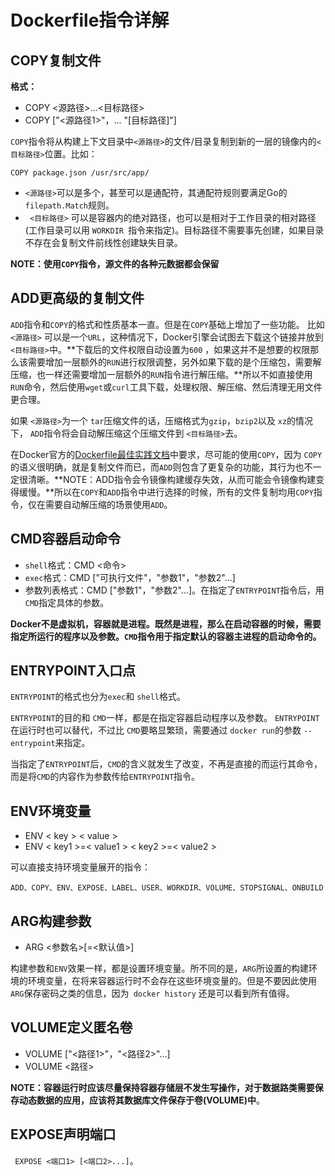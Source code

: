 # Dockerfile指令详解

## COPY复制文件
**格式：**
- COPY <源路径>...<目标路径>
- COPY ["<源路径1>"，... "[目标路径]"]

```COPY```指令将从构建上下文目录中``` <源路径> ```的文件/目录复制到新的一层的镜像内的``` <目标路径> ```位置。比如：
```
COPY package.json /usr/src/app/
```
- ``` <源路径> ```可以是多个，甚至可以是通配符，其通配符规则要满足Go的```filepath.Match```规则。
- ``` <目标路径>``` 可以是容器内的绝对路径，也可以是相对于工作目录的相对路径(工作目录可以用 ```WORKDIR ```指令来指定)。目标路径不需要事先创建，如果目录不存在会复制文件前线性创建缺失目录。

**NOTE：使用```COPY```指令，源文件的各种元数据都会保留**

## ADD更高级的复制文件
``` ADD ```指令和``` COPY ```的格式和性质基本一直。但是在```COPY```基础上增加了一些功能。
比如``` <源路径> ``` 可以是一个``` URL ```，这种情况下，Docker引擎会试图去下载这个链接并放到 ``` <目标路径> ```中。**下载后的文件权限自动设置为``` 600 ``` ，如果这并不是想要的权限那么该需要增加一层额外的``` RUN ```进行权限调整，另外如果下载的是个压缩包，需要解压缩，也一样还需要增加一层额外的``` RUN ```指令进行解压缩。**所以不如直接使用``` RUN ```命令，然后使用``` wget ```或``` curl ```工具下载，处理权限、解压缩、然后清理无用文件更合理。

如果 ``` <源路径> ```为一个 ``` tar ```压缩文件的话，压缩格式为``` gzip ```，``` bzip2 ```以及 ``` xz ```的情况下， ``` ADD ```指令将会自动解压缩这个压缩文件到 ``` <目标路径> ```去。

在Docker官方的[Dockerfile最佳实践文档](https://docs.docker.com/develop/develop-images/dockerfile_best-practices/#use-a-dockerignore-file)中要求，尽可能的使用``` COPY ```，因为 ``` COPY ```的语义很明确，就是复制文件而已，而``` ADD ```则包含了更复杂的功能，其行为也不一定很清晰。**NOTE：ADD指令会令镜像构建缓存失效，从而可能会令镜像构建变得缓慢。**所以在```COPY```和```ADD```指令中进行选择的时候，所有的文件复制均用```COPY```指令，仅在需要自动解压缩的场景使用```ADD```。

## CMD容器启动命令
- ```shell```格式：CMD <命令>
- ``` exec ```格式：CMD ["可执行文件"，"参数1"，"参数2"...]
- 参数列表格式：CMD ["参数1"，"参数2"...]。在指定了``` ENTRYPOINT ```指令后，用``` CMD ```指定具体的参数。

**Docker不是虚拟机，容器就是进程。既然是进程，那么在启动容器的时候，需要指定所运行的程序以及参数。``` CMD ```指令用于指定默认的容器主进程的启动命令的。**

## ENTRYPOINT入口点
``` ENTRYPOINT ```的格式也分为``` exec ```和 ``` shell ```格式。

``` ENTRYPOINT ```的目的和 ``` CMD ```一样，都是在指定容器启动程序以及参数。 ``` ENTRYPOINT ```在运行时也可以替代，不过比 ``` CMD ```要略显繁琐，需要通过 ``` docker run ```的参数 ``` --entrypoint ```来指定。

当指定了``` ENTRYPOINT ```后，``` CMD ```的含义就发生了改变，不再是直接的而运行其命令，而是将``` CMD ```的内容作为参数传给``` ENTRYPOINT ```指令。

## ENV环境变量
- ENV < key > <  value >
- ENV < key1 >=< value1 > < key2 >=< value2 >

可以直接支持环境变量展开的指令：
```
ADD、COPY、ENV、EXPOSE、LABEL、USER、WORKDIR、VOLUME、STOPSIGNAL、ONBUILD 
```


## ARG构建参数
- ARG <参数名>[=<默认值>]

构建参数和``` ENV ```效果一样，都是设置环境变量。所不同的是，``` ARG ```所设置的构建环境的环境变量，在将来容器运行时不会存在这些环境变量的。但是不要因此使用``` ARG ```保存密码之类的信息，因为``` docker history``` 还是可以看到所有值得。

## VOLUME定义匿名卷
- VOLUME ["<路径1>"，"<路径2>"...]
- VOLUME <路径>

**NOTE：容器运行时应该尽量保持容器存储层不发生写操作，对于数据路类需要保存动态数据的应用，应该将其数据库文件保存于卷(VOLUME)中**。

## EXPOSE声明端口
``` EXPOSE <端口1> [<端口2>...]```。




